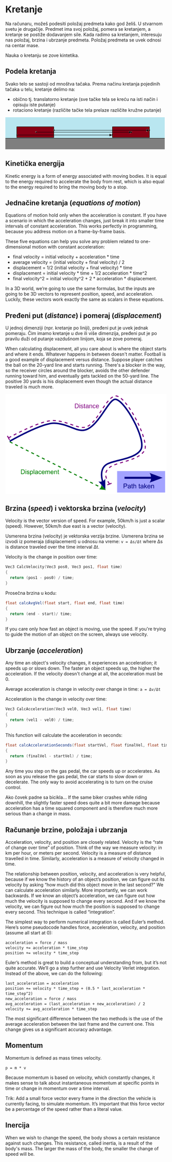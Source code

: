 # Kretanje

Na računaru, možeš podesiti položaj predmeta kako god želiš. U stvarnom svetu je drugačije. Predmet ima svoj položaj, pomera se kretanjem, a kretanje se postiže dodavanjem sile. Kada radimo sa kretanjem, interesuju nas položaj, brzina i ubrzanje predmeta. Položaj predmeta se uvek odnosi na centar mase.

Nauka o kretanju se zove kintetika.

## Podela kretanja

Svako telo se sastoji od mnoštva tačaka. Prema načinu kretanja pojedinih tačaka u telu, kretanje delimo na:

* obično tj. translatorno kretanje (sve tačke tela se kreću na isti način i opisuju iste putanje)
* rotaciono kretanje (različite tačke tela prelaze različite kružne putanje)

![](slike/translatorno-kretanje.png)

## Kinetička energija

Kinetic energy is a form of energy associated with moving bodies. It is equal to the energy required to accelerate the body from rest, which is also equal to the energy required to bring the moving body to a stop.

## Jednačine kretanja (*equations of motion*)

Equations of motion hold only when the acceleration is constant. If you have a scenario in which the acceleration changes, just break it into smaller time intervals of constant acceleration. This works perfectly in programming, because you address motion on a frame-by-frame basis.

These five equations can help you solve any problem related to one-dimensional motion with constant acceleration:

* final velocity = initial velocity + acceleration * time
* average velocity = (initial velocity + final velocity) / 2
* displacement = 1/2 (initial velocity + final velocity) * time
* displacement = initial velocity * time + 1/2 acceleration * time^2
* final velocity^2 = initial velocity^2 + 2 * acceleration * displacement.

In a 3D world, we’re going to use the same formulas, but the inputs are going to be 3D vectors to represent position, speed, and acceleration. Luckily, these vectors work exactly the same as scalars in these equations.

## Pređeni put (*distance*) i pomeraj (*displacement*)

U jednoj dimenziji (npr. kretanje po liniji), pređeni put je uvek jednak pomeraju. Čim imamo kretanje u dve ili više dimenzija, pređeni put je po pravilu duži od putanje vazdušnom linijom, koja se zove pomeraj.

When calculating displacement, all you care about is where the object starts and where it ends. Whatever happens in between doesn't matter. Football is a good example of displacement versus distance. Suppose player catches the ball on the 20-yard line and starts running. There's a blocker in the way, so the receiver circles around the blocker, avoids the other defender running toward him, and eventually gets tackled on the 50-yard line. The positive 30 yards is his displacement even though the actual distance traveled is much more.

![distance-vs-displacement](slike/distance-vs-displacement.png)

## Brzina (*speed*) i vektorska brzina (*velocity*)

Velocity is the vector version of speed. For example, 50km/h is just a scalar (speed). However, 50km/h due east is a vector (velocity).

Usmerena brzina (velocity) je vektorska verzija brzine. Usmerena brzina se izvodi iz pomeraja (displacement) u odnosu na vreme:
`v = Δs/Δt`
where Δs is distance traveled over the time interval Δt.

Velocity is the change in position over time:
```cpp
Vec3 CalcVelocity(Vec3 pos0, Vec3 pos1, float time)
{
  return (pos1 - pos0) / time;
}
```

Prosečna brzina u kodu:
```java
float calcAvgVel(float start, float end, float time)
{
  return (end - start)/ time;
}
```

If you care only how fast an object is moving, use the speed. If you're trying to guide the motion of an object on the screen, always use velocity.

## Ubrzanje (*acceleration*)

Any time an object's velocity changes, it experiences an acceleration; it speeds up or slows down. The faster an object speeds up, the higher the acceleration. If the velocity doesn't change at all, the acceleration must be 0.

Average acceleration is change in velocity over change in time:
`a = Δv/Δt`

Acceleration is the change in velocity over time:
```cpp
Vec3 CalcAcceleration(Vec3 vel0, Vec3 vel1, float time)
{
  return (vel1 - vel0) / time;
}
```

This function will calculate the acceleration in seconds:
```java
float calcAccelerationSeconds(float startVel, float finalVel, float time)
{
  return (finalVel - startVel) / time;
}
```

Any time you step on the gas pedal, the car speeds up or accelerates. As soon as you release the gas pedal, the car starts to slow down or decelerate. The only way to avoid accelerating is to turn on the cruise control.

Ako čovek padne sa bicikla... If the same biker crashes while riding downhill, the slightly faster speed does quite a bit more damage because acceleration has a time squared component and is therefore much more serious than a change in mass.

## Računanje brzine, položaja i ubrzanja

Acceleration, velocity, and position are closely related. Velocity is the “rate of change over time” of position. Think of the way we measure velocity: in km per hour, or meters per second. Velocity is a measure of distance travelled in time. Similarly, acceleration is a measure of velocity changed in time.

The relationship between position, velocity, and acceleration is very helpful, because if we know the history of an object’s position, we can figure out its velocity by asking “how much did this object move in the last second?” We can calculate acceleration similarly. More importantly, we can work backwards. If we know an object’s acceleration, we can figure out how much the velocity is supposed to change every second. And if we know the velocity, we can figure out how much the position is supposed to change every second. This technique is called “integration”.

The simplest way to perform numerical integration is called Euler’s method. Here’s some pseudocode handles force, acceleration, velocity, and position (assume all start at 0):
```
acceleration = force / mass
velocity += acceleration * time_step
position += velocity * time_step
```

Euler’s method is great to build a conceptual understanding from, but it’s not quite accurate. We’ll go a step further and use Velocity Verlet integration. Instead of the above, we can do the following:

```
last_acceleration = acceleration
position += velocity * time_step + (0.5 * last_acceleration * time_step^2)
new_acceleration = force / mass
avg_acceleration = (last_acceleration + new_acceleration) / 2
velocity += avg_acceleration * time_step
```

The most significant difference between the two methods is the use of the average acceleration between the last frame and the current one. This change gives us a significant accuracy advantage.

## Momentum

Momentum is defined as mass times velocity.
```
p = m * v
```

Because momentum is based on velocity, which constantly changes, it makes sense to talk about instantaneous momentum at specific points in time or change in momentum over a time interval.

Trik: Add a small force vector every frame in the direction the vehicle is currently facing, to simulate momentum. It’s important that this force vector be a percentage of the speed rather than a literal value.

## Inercija

When we wish to change the speed, the body shows a certain resistance against such changes. This resistance, called inertia, is a result of the body's mass. The larger the mass of the body, the smaller the change of speed will be.
